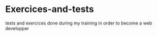 # Exercices-and-tests
tests and exercices done during my training in order to become a web developper
